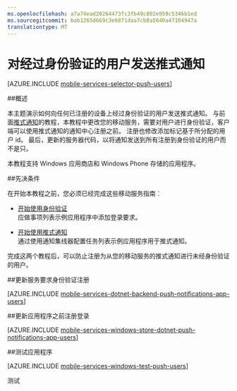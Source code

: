 ```yaml
---
ms.openlocfilehash: a7a74ead20264473fc3fb49c802e959c5346b1ed
ms.sourcegitcommit: bab1265d669c3e6871daa7cb8a5640a47104947a
translationtype: MT
---
```

<properties 
    pageTitle="向经过身份验证的用户 (通用 Windows 8.1) 发送推式通知 |Microsoft Azure" 
    description="了解如何使用 Azure 移动服务向运行 Windows 8.1 通用应用程序特定身份验证的用户发送推式通知。" 
    services="mobile-services,notification-hubs" 
    documentationCenter="windows" 
    authors="ggailey777" 
    manager="dwrede" 
    editor=""/>

<tags 
    ms.service="mobile-services" 
    ms.workload="mobile" 
    ms.tgt_pltfrm="mobile-windows" 
    ms.devlang="dotnet" 
    ms.topic="article" 
    ms.date="07/01/2015" 
    ms.author="glenga"/>

# 对经过身份验证的用户发送推式通知

[AZURE.INCLUDE [mobile-services-selector-push-users](../../includes/mobile-services-selector-push-users.md)]

##概述

本主题演示如何向任何已注册的设备上经过身份验证的用户发送推式通知。 与前面[推式通知][开始使用推式通知]的教程，本教程中更改您的移动服务，需要对用户进行身份验证，客户端可以使用推式通知的通知中心注册之前。 注册也修改添加标记基于所分配的用户 id。 最后，更新的服务器代码，以将通知发送到所有注册到身份验证的用户而不是只。
 
本教程支持 Windows 应用商店和 Windows Phone 存储的应用程序。

##先决条件 

在开始本教程之前，您必须已经完成这些移动服务指南︰

+ [开始使用身份验证]<br/>应做事项列表示例应用程序中添加登录要求。

+ [开始使用推式通知]<br/>通过使用通知集线器配置任务列表示例应用程序用于推式通知。 

完成这两个教程后，可以防止注册为从您的移动服务的推式通知进行未经身份验证的用户。

##<a name="register"></a>更新服务要求身份验证注册

[AZURE.INCLUDE [mobile-services-dotnet-backend-push-notifications-app-users](../../includes/mobile-services-dotnet-backend-push-notifications-app-users.md)] 

##<a name="update-app"></a>更新应用程序之前注册登录

[AZURE.INCLUDE [mobile-services-windows-store-dotnet-push-notifications-app-users](../../includes/mobile-services-windows-store-dotnet-push-notifications-app-users.md)] 

##<a name="test"></a>测试应用程序

[AZURE.INCLUDE [mobile-services-windows-test-push-users](../../includes/mobile-services-windows-test-push-users.md)] 



<!-- Anchors. -->
[更新服务登记要求身份验证]: #register
[更新应用程序之前注册登录]: #update-app
[测试应用程序]: #test
[下一步行动]:#next-steps


<!-- URLs. -->
[开始使用身份验证]: ../mobile-services-dotnet-backend-windows-store-dotnet-get-started-users.md
[开始使用推式通知]: ../mobile-services-dotnet-backend-windows-store-dotnet-get-started-push.md

[Azure 的管理门户]: https://manage.windowsazure.com/

 
测试
